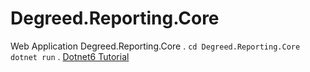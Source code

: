 # Degreed.Reporting.Core 
Web Application Degreed.Reporting.Core 
. 
`cd Degreed.Reporting.Core` 
`dotnet run` 
. 
[Dotnet6 Tutorial](https://www.youtube.com/watch?v=vdhFw1VSowg) 
